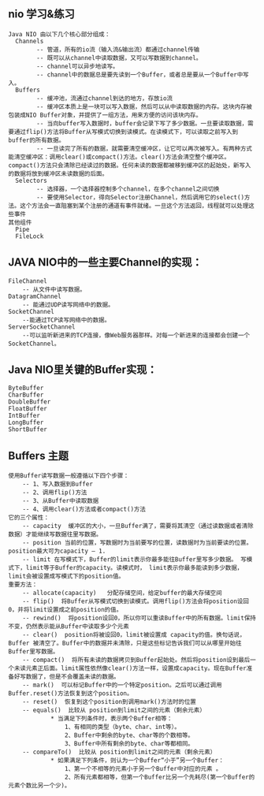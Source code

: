 ## nio 学习&练习
    Java NIO 由以下几个核心部分组成：
      Channels
            -- 管道，所有的io流（输入流&输出流）都通过channel传输
            -- 既可以从channel中读取数据，又可以写数据到channel。
            -- channel可以异步地读写。
            -- channel中的数据总是要先读到一个Buffer，或者总是要从一个Buffer中写入。
      Buffers
            -- 缓冲池，流通过channel到达的地方，存放io流
            -- 缓冲区本质上是一块可以写入数据，然后可以从中读取数据的内存。这块内存被包装成NIO Buffer对象，并提供了一组方法，用来方便的访问该块内存。
            -- 当向buffer写入数据时，buffer会记录下写了多少数据。一旦要读取数据，需要通过flip()方法将Buffer从写模式切换到读模式。在读模式下，可以读取之前写入到buffer的所有数据。
            -- 一旦读完了所有的数据，就需要清空缓冲区，让它可以再次被写入。有两种方式能清空缓冲区：调用clear()或compact()方法。clear()方法会清空整个缓冲区。compact()方法只会清除已经读过的数据。任何未读的数据都被移到缓冲区的起始处，新写入的数据将放到缓冲区未读数据的后面。
      Selectors
            -- 选择器，一个选择器控制多个channel，在多个channel之间切换
            -- 要使用Selector，得向Selector注册Channel，然后调用它的select()方法。这个方法会一直阻塞到某个注册的通道有事件就绪。一旦这个方法返回，线程就可以处理这些事件
    其他组件
      Pipe
      FileLock
    
## JAVA NIO中的一些主要Channel的实现：
    FileChannel
        -- 从文件中读写数据。
    DatagramChannel
        -- 能通过UDP读写网络中的数据。
    SocketChannel
        --能通过TCP读写网络中的数据。
    ServerSocketChannel
        --可以监听新进来的TCP连接，像Web服务器那样。对每一个新进来的连接都会创建一个SocketChannel。

## Java NIO里关键的Buffer实现：
    ByteBuffer
    CharBuffer
    DoubleBuffer
    FloatBuffer
    IntBuffer
    LongBuffer
    ShortBuffer

## Buffers 主题
    使用Buffer读写数据一般遵循以下四个步骤：
        -- 1、写入数据到Buffer
        -- 2、调用flip()方法
        -- 3、从Buffer中读取数据
        -- 4、调用clear()方法或者compact()方法
    它的三个属性：
        -- capacity  缓冲区的大小，一旦Buffer满了，需要将其清空（通过读数据或者清除数据）才能继续写数据往里写数据。
        -- position 当前的位置，写数据时为当前要写的位置，读数据时为当前要读的位置。position最大可为capacity – 1.
        -- limit 在写模式下，Buffer的limit表示你最多能往Buffer里写多少数据。 写模式下，limit等于Buffer的capacity。读模式时， limit表示你最多能读到多少数据，limit会被设置成写模式下的position值。
    重要方法：
        -- allocate(capacity)   分配存储空间，给定buffer的最大存储空间
        -- flip()  将Buffer从写模式切换到读模式。调用flip()方法会将position设回0，并将limit设置成之前position的值。
        -- rewind()  将position设回0，所以你可以重读Buffer中的所有数据。limit保持不变，仍然表示能从Buffer中读取多少个元素
        -- clear()  position将被设回0，limit被设置成 capacity的值。换句话说，Buffer 被清空了。Buffer中的数据并未清除，只是这些标记告诉我们可以从哪里开始往Buffer里写数据。
        -- compact()  将所有未读的数据拷贝到Buffer起始处。然后将position设到最后一个未读元素正后面。limit属性依然像clear()方法一样，设置成capacity。现在Buffer准备好写数据了，但是不会覆盖未读的数据。
        -- mark()  可以标记Buffer中的一个特定position。之后可以通过调用Buffer.reset()方法恢复到这个position。
        -- reset()  恢复到这个position到调用mark()方法时的位置
        -- equals()  比较从 position到limit之间的元素（剩余元素）
                * 当满足下列条件时，表示两个Buffer相等： 
                    1、有相同的类型（byte、char、int等）。
                    2、Buffer中剩余的byte、char等的个数相等。
                    3、Buffer中所有剩余的byte、char等都相同。
        -- compareTo()  比较从 position到limit之间的元素（剩余元素）
                * 如果满足下列条件，则认为一个Buffer“小于”另一个Buffer：
                    1、第一个不相等的元素小于另一个Buffer中对应的元素 。
                    2、所有元素都相等，但第一个Buffer比另一个先耗尽(第一个Buffer的元素个数比另一个少)。
        
